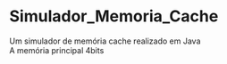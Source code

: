 # Simulador_Memoria_Cache
Um simulador de memória cache realizado em Java
<br>
A memória principal 4bits
